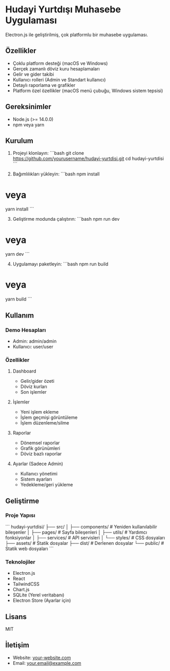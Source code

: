 # Hudayi Yurtdışı Muhasebe Uygulaması

Electron.js ile geliştirilmiş, çok platformlu bir muhasebe uygulaması.

## Özellikler

- Çoklu platform desteği (macOS ve Windows)
- Gerçek zamanlı döviz kuru hesaplamaları
- Gelir ve gider takibi
- Kullanıcı rolleri (Admin ve Standart kullanıcı)
- Detaylı raporlama ve grafikler
- Platform özel özellikler (macOS menü çubuğu, Windows sistem tepsisi)

## Gereksinimler

- Node.js (>= 14.0.0)
- npm veya yarn

## Kurulum

1. Projeyi klonlayın:
\`\`\`bash
git clone https://github.com/yourusername/hudayi-yurtdisi.git
cd hudayi-yurtdisi
\`\`\`

2. Bağımlılıkları yükleyin:
\`\`\`bash
npm install
# veya
yarn install
\`\`\`

3. Geliştirme modunda çalıştırın:
\`\`\`bash
npm run dev
# veya
yarn dev
\`\`\`

4. Uygulamayı paketleyin:
\`\`\`bash
npm run build
# veya
yarn build
\`\`\`

## Kullanım

### Demo Hesapları

- Admin: admin/admin
- Kullanıcı: user/user

### Özellikler

1. Dashboard
   - Gelir/gider özeti
   - Döviz kurları
   - Son işlemler

2. İşlemler
   - Yeni işlem ekleme
   - İşlem geçmişi görüntüleme
   - İşlem düzenleme/silme

3. Raporlar
   - Dönemsel raporlar
   - Grafik görünümleri
   - Döviz bazlı raporlar

4. Ayarlar (Sadece Admin)
   - Kullanıcı yönetimi
   - Sistem ayarları
   - Yedekleme/geri yükleme

## Geliştirme

### Proje Yapısı

\`\`\`
hudayi-yurtdisi/
├── src/
│   ├── components/     # Yeniden kullanılabilir bileşenler
│   ├── pages/         # Sayfa bileşenleri
│   ├── utils/         # Yardımcı fonksiyonlar
│   ├── services/      # API servisleri
│   └── styles/        # CSS dosyaları
├── assets/           # Statik dosyalar
├── dist/            # Derlenen dosyalar
└── public/          # Statik web dosyaları
\`\`\`

### Teknolojiler

- Electron.js
- React
- TailwindCSS
- Chart.js
- SQLite (Yerel veritabanı)
- Electron Store (Ayarlar için)

## Lisans

MIT

## İletişim

- Website: [your-website.com](https://your-website.com)
- Email: your.email@example.com
